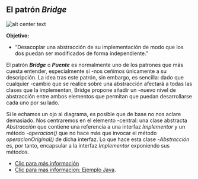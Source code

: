 ## El patrón *Bridge*

![alt center text](https://danielggarcia.files.wordpress.com/2014/03/031614_2328_patronesest1.png?w=620 "Logo Title Text 1")

**Objetivo:**

* “Desacoplar una abstracción de su implementación de modo que los dos puedan ser modificados de forma independiente.”

El patrón **_Bridge_** o **_Puente_** es normalmente uno de los patrones que más cuesta entender, especialmente si -nos ceñimos únicamente a su descripción. La idea tras este patrón, sin embargo, es sencilla: dado que cualquier -cambio que se realice sobre una abstracción afectará a todas las clases que la implementan, Bridge propone añadir un -nuevo nivel de abstracción entre ambos elementos que permitan que puedan desarrollarse cada uno por su lado.

Si le echamos un ojo al diagrama, es posible que de base no nos aclare demasiado. Nos centraremos en el elemento -central: una clase abstracta *Abstracción* que contiene una referencia a una interfaz *Implementor* y un método -*operacion()* que no hace más que invocar el método *operacionOriginal()* de dicha interfaz. Lo que hace esta clase -*Abstracción* es, por tanto, encapsular a la interfaz *Implementor* exponiendo sus métodos.

* [Clic para más información](https://danielggarcia.wordpress.com/2014/03/17/patrones-estructurales-iv-patron-bridge/)
* [Clic para mas informacion: Ejemplo Java](http://informaticapc.com/patrones-de-diseno/bridge.php).
